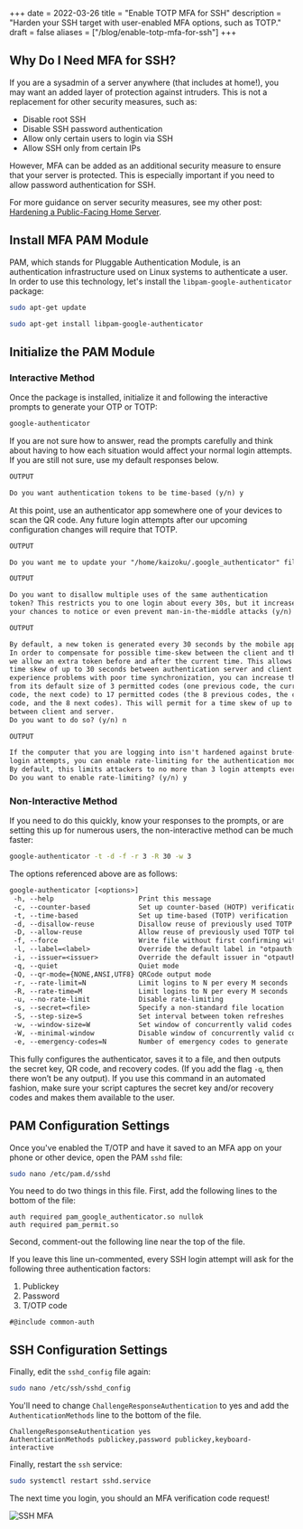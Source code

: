 +++
date = 2022-03-26
title = "Enable TOTP MFA for SSH"
description = "Harden your SSH target with user-enabled MFA options, such as TOTP."
draft = false
aliases = ["/blog/enable-totp-mfa-for-ssh"]
+++

## Why Do I Need MFA for SSH?

If you are a sysadmin of a server anywhere (that includes at home!), you may
want an added layer of protection against intruders. This is not a replacement
for other security measures, such as:

-   Disable root SSH
-   Disable SSH password authentication
-   Allow only certain users to login via SSH
-   Allow SSH only from certain IPs

However, MFA can be added as an additional security measure to ensure that your
server is protected. This is especially important if you need to allow password
authentication for SSH.

For more guidance on server security measures, see my other post:
[Hardening a Public-Facing Home Server](/blog/hardening-a-public-facing-home-server/).

## Install MFA PAM Module

PAM, which stands for Pluggable Authentication Module, is an authentication
infrastructure used on Linux systems to authenticate a user. In order to use
this technology, let's install the `libpam-google-authenticator` package:

```bash
sudo apt-get update
```

```bash
sudo apt-get install libpam-google-authenticator
```

## Initialize the PAM Module

### Interactive Method

Once the package is installed, initialize it and following the interactive
prompts to generate your OTP or TOTP:

```bash
google-authenticator
```

If you are not sure how to answer, read the prompts carefully and think about
having to how each situation would affect your normal login attempts. If you are
still not sure, use my default responses below.

```txt
OUTPUT

Do you want authentication tokens to be time-based (y/n) y
```

At this point, use an authenticator app somewhere one of your devices to scan
the QR code. Any future login attempts after our upcoming configuration changes
will require that TOTP.

```txt
OUTPUT

Do you want me to update your "/home/kaizoku/.google_authenticator" file? (y/n) y
```

```txt
OUTPUT

Do you want to disallow multiple uses of the same authentication
token? This restricts you to one login about every 30s, but it increases
your chances to notice or even prevent man-in-the-middle attacks (y/n) y
```

```txt
OUTPUT

By default, a new token is generated every 30 seconds by the mobile app.
In order to compensate for possible time-skew between the client and the server,
we allow an extra token before and after the current time. This allows for a
time skew of up to 30 seconds between authentication server and client. If you
experience problems with poor time synchronization, you can increase the window
from its default size of 3 permitted codes (one previous code, the current
code, the next code) to 17 permitted codes (the 8 previous codes, the current
code, and the 8 next codes). This will permit for a time skew of up to 4 minutes
between client and server.
Do you want to do so? (y/n) n
```

```txt
OUTPUT

If the computer that you are logging into isn't hardened against brute-force
login attempts, you can enable rate-limiting for the authentication module.
By default, this limits attackers to no more than 3 login attempts every 30s.
Do you want to enable rate-limiting? (y/n) y
```

### Non-Interactive Method

If you need to do this quickly, know your responses to the prompts, or are
setting this up for numerous users, the non-interactive method can be much
faster:

```bash
google-authenticator -t -d -f -r 3 -R 30 -w 3
```

The options referenced above are as follows:

```txt
google-authenticator [<options>]
 -h, --help                     Print this message
 -c, --counter-based            Set up counter-based (HOTP) verification
 -t, --time-based               Set up time-based (TOTP) verification
 -d, --disallow-reuse           Disallow reuse of previously used TOTP tokens
 -D, --allow-reuse              Allow reuse of previously used TOTP tokens
 -f, --force                    Write file without first confirming with user
 -l, --label=<label>            Override the default label in "otpauth://" URL
 -i, --issuer=<issuer>          Override the default issuer in "otpauth://" URL
 -q, --quiet                    Quiet mode
 -Q, --qr-mode={NONE,ANSI,UTF8} QRCode output mode
 -r, --rate-limit=N             Limit logins to N per every M seconds
 -R, --rate-time=M              Limit logins to N per every M seconds
 -u, --no-rate-limit            Disable rate-limiting
 -s, --secret=<file>            Specify a non-standard file location
 -S, --step-size=S              Set interval between token refreshes
 -w, --window-size=W            Set window of concurrently valid codes
 -W, --minimal-window           Disable window of concurrently valid codes
 -e, --emergency-codes=N        Number of emergency codes to generate
```

This fully configures the authenticator, saves it to a file, and then outputs
the secret key, QR code, and recovery codes. (If you add the flag `-q`, then
there won’t be any output). If you use this command in an automated fashion,
make sure your script captures the secret key and/or recovery codes and makes
them available to the user.

## PAM Configuration Settings

Once you've enabled the T/OTP and have it saved to an MFA app on your phone or
other device, open the PAM `sshd` file:

```bash
sudo nano /etc/pam.d/sshd
```

You need to do two things in this file. First, add the following lines to the
bottom of the file:

```config
auth required pam_google_authenticator.so nullok
auth required pam_permit.so
```

Second, comment-out the following line near the top of the file.

If you leave this line un-commented, every SSH login attempt will ask for the
following three authentication factors:

1. Publickey
2. Password
3. T/OTP code

```config
#@include common-auth
```

## SSH Configuration Settings

Finally, edit the `sshd_config` file again:

```bash
sudo nano /etc/ssh/sshd_config
```

You'll need to change `ChallengeResponseAuthentication` to yes and add the
`AuthenticationMethods` line to the bottom of the file.

```config
ChallengeResponseAuthentication yes
AuthenticationMethods publickey,password publickey,keyboard-interactive
```

Finally, restart the `ssh` service:

```bash
sudo systemctl restart sshd.service
```

The next time you login, you should an MFA verification code request!

![SSH MFA](https://img.cleberg.net/blog/20220326-enable-totp-mfa-for-ssh/ssh_mfa.png)
